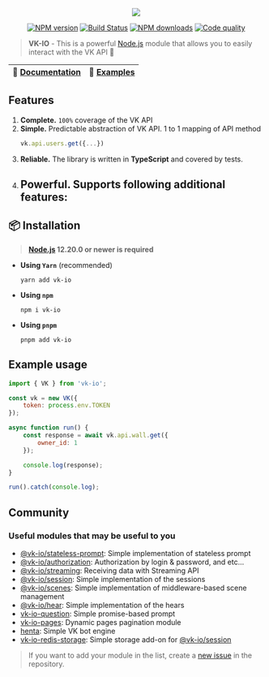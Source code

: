 <p align="center"><img src="https://raw.githubusercontent.com/negezor/vk-io/master/docs/logo.svg?sanitize=true"></p>
<p align="center">
<a href="https://www.npmjs.com/package/vk-io"><img src="https://img.shields.io/npm/v/vk-io.svg?style=flat-square" alt="NPM version"></a>
<a href="https://github.com/negezor/vk-io/actions/workflows/tests.yml"><img src="https://img.shields.io/github/workflow/status/negezor/vk-io/VK-IO CI?style=flat-square" alt="Build Status"></a>
<a href="https://www.npmjs.com/package/vk-io"><img src="https://img.shields.io/npm/dt/vk-io.svg?style=flat-square" alt="NPM downloads"></a>
<a href="https://www.codacy.com/app/negezor/vk-io"><img src="https://img.shields.io/codacy/grade/25ee36d46e6e498981a74f8b0653aacc.svg?style=flat-square" alt="Code quality"></a>
</p>

> **VK-IO** - This is a powerful [Node.js](https://nodejs.org) module that allows you to easily interact with the VK API 🚀

| 📖 [Documentation](https://negezor.github.io/vk-io/) | 🤖 [Examples](docs/examples/) |
| ---------------------------------------------------- | ----------------------------- |

## Features

1. **Complete.** `100%` coverage of the VK API
2. **Simple.** Predictable abstraction of VK API. 1 to 1 mapping of API method
   ```javascript
   vk.api.users.get({...})
   ```
3. **Reliable.** The library is written in **TypeScript** and covered by tests.
4. **Powerful.** Supports following additional features:
   -

## 📦 Installation

> **[Node.js](https://nodejs.org/) 12.20.0 or newer is required**

- **Using `Yarn`** (recommended)
  ```shell
  yarn add vk-io
  ```
- **Using `npm`**
  ```shell
  npm i vk-io
  ```
- **Using `pnpm`**
  ```shell
  pnpm add vk-io
  ```

## Example usage

```javascript
import { VK } from 'vk-io';

const vk = new VK({
	token: process.env.TOKEN
});

async function run() {
	const response = await vk.api.wall.get({
		owner_id: 1
	});

	console.log(response);
}

run().catch(console.log);
```

## Community

### Useful modules that may be useful to you

- [@vk-io/stateless-prompt](packages/stateless-prompt): Simple implementation of stateless prompt
- [@vk-io/authorization](packages/authorization): Authorization by login & password, and etc...
- [@vk-io/streaming](packages/streaming): Receiving data with Streaming API
- [@vk-io/session](packages/session): Simple implementation of the sessions
- [@vk-io/scenes](packages/scenes): Simple implementation of middleware-based scene management
- [@vk-io/hear](packages/hear): Simple implementation of the hears
- [vk-io-question](https://github.com/fakemancat/vk-io-question): Simple promise-based prompt
- [vk-io-pages](https://github.com/MrZillaGold/vk-io-pages): Dynamic pages pagination module
- [henta](https://github.com/u14-team/henta): Simple VK bot engine
- [vk-io-redis-storage](https://github.com/xtcry/vk-io-redis-storage): Simple storage add-on for [@vk-io/session](packages/session)

> If you want to add your module in the list, create a [new issue](https://github.com/negezor/vk-io/issues/new) in the repository.
